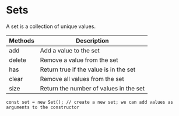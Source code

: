 # Sets

A set is a collection of unique values.

| Methods | Description |
| --- | --- |
| add | Add a value to the set |
| delete | Remove a value from the set |
| has | Return true if the value is in the set |
| clear | Remove all values from the set |
| size | Return the number of values in the set |

` const set = new Set(); // create a new set; we can add values as arguments to the constructor `